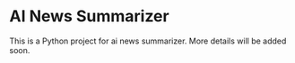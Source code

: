 # AI News Summarizer

This is a Python project for ai news summarizer. More details will be added soon.